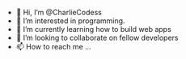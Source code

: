 - 👋 Hi, I’m @CharlieCodess
- 👀 I’m interested in programming.
- 🌱 I’m currently learning how to build web apps
- 💞️ I’m looking to collaborate on fellow developers
- 📫 How to reach me ...

<!---
CharlieCodess/CharlieCodess is a ✨ special ✨ repository because its `README.md` (this file) appears on your GitHub profile.
You can click the Preview link to take a look at your changes.
--->
